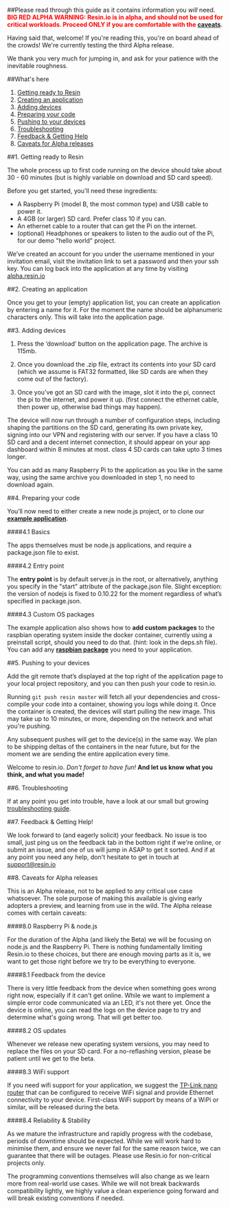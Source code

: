 ##Please read through this guide as it contains information you *will* need.
<br />
<font color="red">**BIG RED ALPHA WARNING: Resin.io is in alpha, and should not
be used for critical workloads. Proceed
ONLY if you are comfortable with the [caveats][caveats].**</font>
<br />

Having said that, welcome! If you're reading this, you're on board ahead of the
crowds! We're currently testing the third Alpha release.

We thank you very much for jumping in, and ask for your patience with the
inevitable roughness.

##What's here

1. [Getting ready to Resin][resin]
1. [Creating an application][app]
1. [Adding devices][devices]
1. [Preparing your code][code]
1. [Pushing to your devices][pushing]
1. [Troubleshooting][troubleshooting]
1. [Feedback & Getting Help][feedback]
1. [Caveats for Alpha releases][caveats]

##1. Getting ready to Resin

The whole process up to first code running on the device should take about 30 -
60 minutes (but is highly variable on download and SD card speed).

Before you get started, you'll need these ingredients:

* A Raspberry Pi (model B, the most common type) and USB cable to power it.
* A 4GB (or larger) SD card. Prefer class 10 if you can.
* An ethernet cable to a router that can get the Pi on the internet.
* (optional) Headphones or speakers to listen to the audio out of the Pi, for
  our demo "hello world" project.

We’ve created an account for you under the username mentioned in your invitation
email, visit the invitation link to set a password and then your ssh key. You
can log back into the application at any time by visiting
[alpha.resin.io](alpha.resin.io)

##2. Creating an application

Once you get to your (empty) application list, you can create an application by
entering a name for it. For the moment the name should be alphanumeric
characters only. This will take into the application page.

##3. Adding devices

1. Press the ‘download’ button on the application page. The archive is 115mb.

1. Once you download the .zip file, extract its contents into your SD card
(which we assume is FAT32 formatted, like SD cards are when they come out of the
factory).

1. Once you’ve got an SD card with the image, slot it into the pi, connect the
pi to the internet, and power it up. (first connect the ethernet cable, then
power up, otherwise bad things may happen).

The device will now run through a number of configuration steps, including
shaping the partitions on the SD card, generating its own private key, signing
into our VPN and registering with our server. If you have a class 10 SD card and
a decent internet connection, it should appear on your app dashboard within 8
minutes at most. class 4 SD cards can take upto 3 times longer.

You can add as many Raspberry Pi to the application as you like in the same way,
using the same archive you downloaded in step 1, no need to download again.

##4. Preparing your code

You’ll now need to either create a new node.js project, or to clone our
**[example application][example_app]**.

####4.1 Basics

The apps themselves must be node.js applications, and require a package.json
file to exist.

####4.2 Entry point

The **entry point** is by default server.js in the root, or alternatively,
anything you specify in the "start" attribute of the package.json file. Slight
exception: the version of nodejs is fixed to 0.10.22 for the moment regardless
of what’s specified in package.json.

####4.3 Custom OS packages

The example application also shows how to **add custom packages** to the
raspbian operating system inside the docker container, currently using a
preinstall script, should you need to do that. (hint: look in the deps.sh
file). You can add any **[raspbian package][raspbian_packages]** you need to
your application.

##5. Pushing to your devices

Add the git remote that’s displayed at the top right of the application page to
your local project repository, and you can then push your code to resin.io.

Running `git push resin master` will fetch all your dependencies and
cross-compile your code into a container, showing you logs while doing it. Once
the container is created, the devices will start pulling the new image. This may
take up to 10 minutes, or more, depending on the network and what you're
pushing.

Any subsequent pushes will get to the device(s) in the same way. We plan to be
shipping deltas of the containers in the near future, but for the moment we are
sending the entire application every time.

Welcome to resin.io. *Don't forget to have fun!* **And let us know what you
think, and what you made!**

##6. Troubleshooting

If at any point you get into trouble, have a look at our small but growing
[troubleshooting guide][troubleshooting_guide].

##7. Feedback & Getting Help!

We look forward to (and eagerly solicit) your feedback. No issue is too small,
just ping us on the feedback tab in the bottom right if we're online, or submit
an issue, and one of us will jump in ASAP to get it sorted. And if at any point
you need any help, don't hesitate to get in touch at support@resin.io

##8. Caveats for Alpha releases

This is an Alpha release, not to be applied to any critical use case
whatsoever. The sole purpose of making this available is giving early adopters a
preview, and learning from use in the wild. The Alpha release comes with certain
caveats:

####8.0 Raspberry Pi & node.js

For the duration of the Alpha (and likely the Beta) we will be focusing on
node.js and the Raspberry Pi. There is nothing fundamentally limiting Resin.io
to these choices, but there are enough moving parts as it is, we want to get
those right before we try to be everything to everyone.

####8.1 Feedback from the device

There is very little feedback from the device when something goes wrong right
now, especially if it can't get online. While we want to implement a simple
error code communicated via an LED, it's not there yet. Once the device is
online, you can read the logs on the device page to try and determine what's
going wrong. That will get better too.

####8.2 OS updates

Whenever we release new operating system versions, you may need to replace the
files on your SD card. For a no-reflashing version, please be patient until we
get to the beta.

####8.3 WiFi support

If you need wifi support for your application, we suggest the
[TP-Link nano router][router] that can be configured to receive WiFi signal and
provide Ethernet connectivity to your device. First-class WiFi support by means
of a WiPi or similar, will be released during the beta.

####8.4 Reliability & Stability

As we mature the infrastructure and rapidly progress with the codebase, periods
of downtime should be expected. While we will work hard to minimise them, and
ensure we never fail for the same reason twice, we can guarantee that there will
be outages. Please use Resin.io for non-critical projects only.

The programming conventions themselves will also change as we learn more from
real-world use cases. While we will not break backwards compatibility lightly,
we highly value a clean experience going forward and will break existing
conventions if needed.

[resin]:#1._Getting_ready_to_Resin
[app]:#2._Creating_an_application
[devices]:#3._Adding_devices
[code]:#4._Preparing_your_code
[pushing]:#5._Pushing_to_your_devices
[troubleshooting]:#6._Troubleshooting
[feedback]:#7._Feedback_&_Getting_Help!
[caveats]:#8._Caveats_for_Alpha_releases

[router]:http://www.amazon.com/TP-LINK-TL-WR702N-Wireless-Repeater-150Mpbs/dp/B007PTCFFW
[example_app]:https://bitbucket.org/rulemotion/resin-text2speech
[raspbian_packages]:http://www.raspberryconnect.com/raspbian-packages-list
[troubleshooting_guide]:http://resin.io/blog/troubleshooting-resin-io-applications/
